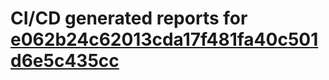 # CI/CD generated reports for [e062b24c62013cda17f481fa40c501d6e5c435cc](https://github.com/hydephp/develop/commit/e062b24c62013cda17f481fa40c501d6e5c435cc)
